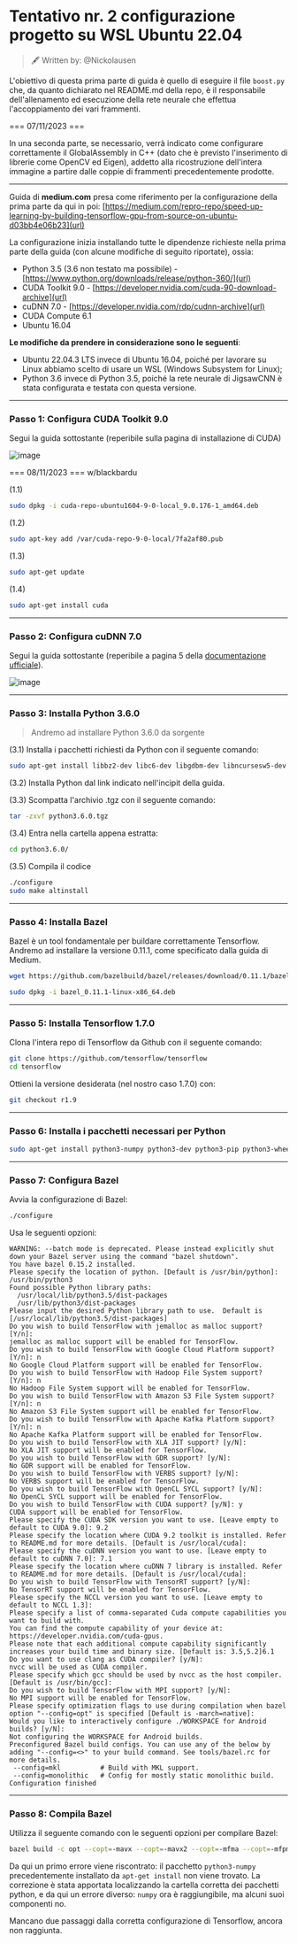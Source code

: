 # Tentativo nr. 2 configurazione progetto su WSL Ubuntu 22.04

> 🖋️ Written by: @Nickolausen

L'obiettivo di questa prima parte di guida è quello di eseguire il file ```boost.py``` che, da quanto dichiarato nel README.md della repo, è il responsabile dell'allenamento ed esecuzione della rete neurale che effettua l'accoppiamento dei vari frammenti.

=== 07/11/2023 ===

In una seconda parte, se necessario, verrà indicato come configurare correttamente il GlobalAssembly in C++ (dato che è previsto l'inserimento di librerie come OpenCV ed Eigen), addetto alla ricostruzione dell'intera immagine a partire dalle coppie di frammenti precedentemente prodotte.

---

Guida di **medium.com** presa come riferimento per la configurazione della prima parte da qui in poi: [https://medium.com/repro-repo/speed-up-learning-by-building-tensorflow-gpu-from-source-on-ubuntu-d03bb4e06b23](url)

La configurazione inizia installando tutte le dipendenze richieste nella prima parte della guida (con alcune modifiche di seguito riportate), ossia:
- Python 3.5 (3.6 non testato ma possibile) - [https://www.python.org/downloads/release/python-360/](url)
- CUDA Toolkit 9.0 - [https://developer.nvidia.com/cuda-90-download-archive](url)
- cuDNN 7.0 - [https://developer.nvidia.com/rdp/cudnn-archive](url)
- CUDA Compute 6.1
- Ubuntu 16.04

**Le modifiche da prendere in considerazione sono le seguenti**:
- Ubuntu 22.04.3 LTS invece di Ubuntu 16.04, poiché per lavorare su Linux abbiamo scelto di usare un WSL (Windows Subsystem for Linux);
- Python 3.6 invece di Python 3.5, poiché la rete neurale di JigsawCNN è stata configurata e testata con questa versione.

---
### Passo 1: Configura CUDA Toolkit 9.0
Segui la guida sottostante (reperibile sulla pagina di installazione di CUDA)

![image](https://github.com/wisetreeam/AutoErcole/assets/74073441/489f4871-b962-40d1-9ce6-b398187b4964)

=== 08/11/2023 === w/blackbardu

(1.1)
```bash
sudo dpkg -i cuda-repo-ubuntu1604-9-0-local_9.0.176-1_amd64.deb
```
(1.2)
```bash
sudo apt-key add /var/cuda-repo-9-0-local/7fa2af80.pub
```
(1.3)
```bash
sudo apt-get update
```
(1.4)
```bash
sudo apt-get install cuda
```

---
### Passo 2: Configura cuDNN 7.0
Segui la guida sottostante (reperibile a pagina 5 della [documentazione ufficiale](https://developer.download.nvidia.com/compute/machine-learning/cudnn/secure/v7.0.5/prod/Doc/cuDNN-Installation-Guide.pdf?wGjDYCK3g-itSJ2NbcHoD4J1_81wKT9ow0jOy7LXaMJR2THIKQ_82uM2Dq-lyPNcWX9jCBGJVbgZKrypdk8qxZKPDb3uZddAiWtXw1GW4K38wFsZfLfCvQCr4Z7hlo8Rpjkxlo8LZgx0H6FwQH84wqk4dj3R86B0aT3VVwooY3VTKMNuXDqGYxQXU2Qk2ZIjjA==&t=eyJscyI6ImdzZW8iLCJsc2QiOiJodHRwczovL3d3dy5nb29nbGUuY29tLyJ9)).

![image](https://github.com/wisetreeam/AutoErcole/assets/74073441/8d3bb1aa-2fe0-4057-a96a-d97327787b59)

---
### Passo 3: Installa Python 3.6.0

> Andremo ad installare Python 3.6.0 da sorgente

(3.1) Installa i pacchetti richiesti da Python con il seguente comando:
```bash
sudo apt-get install libbz2-dev libc6-dev libgdbm-dev libncursesw5-dev libreadline-gplv2-dev libssl-dev libsqlite3-dev tk-dev
```
(3.2) Installa Python dal link indicato nell'incipit della guida.

(3.3) Scompatta l'archivio .tgz con il seguente comando:
```bash
tar -zxvf python3.6.0.tgz
```
(3.4) Entra nella cartella appena estratta:
```bash
cd python3.6.0/
```
(3.5) Compila il codice
```bash
./configure
sudo make altinstall
```

---
### Passo 4: Installa Bazel
Bazel è un tool fondamentale per buildare correttamente Tensorflow. Andremo ad installare la versione 0.11.1, come specificato dalla guida di Medium.

```bash
wget https://github.com/bazelbuild/bazel/releases/download/0.11.1/bazel_0.11.1-linux-x86_64.deb

sudo dpkg -i bazel_0.11.1-linux-x86_64.deb
```

---
### Passo 5: Installa Tensorflow 1.7.0

Clona l'intera repo di Tensorflow da Github con il seguente comando:
```bash
git clone https://github.com/tensorflow/tensorflow
cd tensorflow
```
Ottieni la versione desiderata (nel nostro caso 1.7.0) con:
```bash
git checkout r1.9
```

---
### Passo 6: Installa i pacchetti necessari per Python
```bash
sudo apt-get install python3-numpy python3-dev python3-pip python3-wheel
```

---
### Passo 7: Configura Bazel

Avvia la configurazione di Bazel:
```bash
./configure
```

Usa le seguenti opzioni:
```console
WARNING: --batch mode is deprecated. Please instead explicitly shut down your Bazel server using the command "bazel shutdown".
You have bazel 0.15.2 installed.
Please specify the location of python. [Default is /usr/bin/python]: /usr/bin/python3
Found possible Python library paths:
  /usr/local/lib/python3.5/dist-packages
  /usr/lib/python3/dist-packages
Please input the desired Python library path to use.  Default is [/usr/local/lib/python3.5/dist-packages]
Do you wish to build TensorFlow with jemalloc as malloc support? [Y/n]: 
jemalloc as malloc support will be enabled for TensorFlow.
Do you wish to build TensorFlow with Google Cloud Platform support? [Y/n]: n
No Google Cloud Platform support will be enabled for TensorFlow.
Do you wish to build TensorFlow with Hadoop File System support? [Y/n]: n
No Hadoop File System support will be enabled for TensorFlow.
Do you wish to build TensorFlow with Amazon S3 File System support? [Y/n]: n
No Amazon S3 File System support will be enabled for TensorFlow.
Do you wish to build TensorFlow with Apache Kafka Platform support? [Y/n]: n
No Apache Kafka Platform support will be enabled for TensorFlow.
Do you wish to build TensorFlow with XLA JIT support? [y/N]:  
No XLA JIT support will be enabled for TensorFlow.
Do you wish to build TensorFlow with GDR support? [y/N]: 
No GDR support will be enabled for TensorFlow.
Do you wish to build TensorFlow with VERBS support? [y/N]: 
No VERBS support will be enabled for TensorFlow.
Do you wish to build TensorFlow with OpenCL SYCL support? [y/N]: 
No OpenCL SYCL support will be enabled for TensorFlow.
Do you wish to build TensorFlow with CUDA support? [y/N]: y
CUDA support will be enabled for TensorFlow.
Please specify the CUDA SDK version you want to use. [Leave empty to default to CUDA 9.0]: 9.2
Please specify the location where CUDA 9.2 toolkit is installed. Refer to README.md for more details. [Default is /usr/local/cuda]:
Please specify the cuDNN version you want to use. [Leave empty to default to cuDNN 7.0]: 7.1
Please specify the location where cuDNN 7 library is installed. Refer to README.md for more details. [Default is /usr/local/cuda]:
Do you wish to build TensorFlow with TensorRT support? [y/N]: 
No TensorRT support will be enabled for TensorFlow.
Please specify the NCCL version you want to use. [Leave empty to default to NCCL 1.3]:
Please specify a list of comma-separated Cuda compute capabilities you want to build with.
You can find the compute capability of your device at: https://developer.nvidia.com/cuda-gpus.
Please note that each additional compute capability significantly increases your build time and binary size. [Default is: 3.5,5.2]6.1
Do you want to use clang as CUDA compiler? [y/N]: 
nvcc will be used as CUDA compiler.
Please specify which gcc should be used by nvcc as the host compiler. [Default is /usr/bin/gcc]:
Do you wish to build TensorFlow with MPI support? [y/N]: 
No MPI support will be enabled for TensorFlow.
Please specify optimization flags to use during compilation when bazel option "--config=opt" is specified [Default is -march=native]:
Would you like to interactively configure ./WORKSPACE for Android builds? [y/N]: 
Not configuring the WORKSPACE for Android builds.
Preconfigured Bazel build configs. You can use any of the below by adding "--config=<>" to your build command. See tools/bazel.rc for more details.
 --config=mkl          # Build with MKL support.
 --config=monolithic   # Config for mostly static monolithic build.
Configuration finished
```
---
### Passo 8: Compila Bazel

Utilizza il seguente comando con le seguenti opzioni per compilare Bazel:
```bash
bazel build -c opt --copt=-mavx --copt=-mavx2 --copt=-mfma --copt=-mfpmath=both --copt=-msse4.1 --copt=-msse4.2 -k //tensorflow/tools/pip_package:build_pip_package --cxxopt="-D_GLIBCXX_USE_CXX11_ABI=0"
```

Da qui un primo errore viene riscontrato: il pacchetto ```python3-numpy``` precedentemente installato da ```apt-get install``` non viene trovato.
La correzione è stata apportata localizzando la cartella corretta dei pacchetti python, e da qui un errore diverso: ```numpy``` ora è raggiungibile, ma alcuni suoi componenti no.

Mancano due passaggi dalla corretta configurazione di Tensorflow, ancora non raggiunta.
